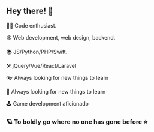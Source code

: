 ## Hey there! 🎉

<!--
**BenoitGaudieri/BenoitGaudieri** is a ✨ _special_ ✨ repository because its `README.md` (this file) appears on your GitHub profile.

Here are some ideas to get you started:

- 🔭 I’m currently working on ...
- 🌱 I’m currently learning ...
- 👯 I’m looking to collaborate on ...
- 🤔 I’m looking for help with ...
- 💬 Ask me about ...
- 📫 How to reach me: ...
- 😄 Pronouns: ...
- ⚡ Fun fact: ...
-->

👨‍💻 Code enthusiast. 

🕸 Web development, web design, backend. 

📚 JS/Python/PHP/Swift.

⚒ jQuery/Vue/React/Laravel

👓 Always looking for new things to learn

👀 Always looking for new things to learn

🕹 Game development aficionado

### 🪐 To boldly go where no one has gone before ⭐
